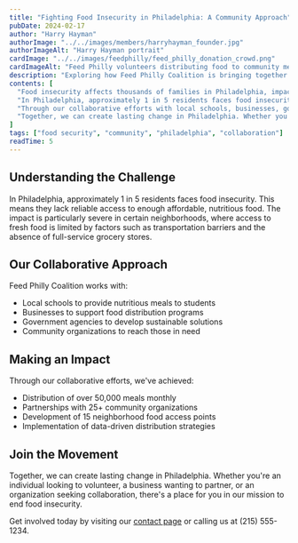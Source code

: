 ```yaml
---
title: "Fighting Food Insecurity in Philadelphia: A Community Approach"
pubDate: 2024-02-17
author: "Harry Hayman"
authorImage: "../../images/members/harryhayman_founder.jpg"
authorImageAlt: "Harry Hayman portrait"
cardImage: "../../images/feedphilly/feed_philly_donation_crowd.png"
cardImageAlt: "Feed Philly volunteers distributing food to community members"
description: "Exploring how Feed Philly Coalition is bringing together communities, businesses, and policymakers to address food insecurity in Philadelphia."
contents: [
  "Food insecurity affects thousands of families in Philadelphia, impacting education, health, and overall quality of life. At Feed Philly Coalition, we believe that addressing this challenge requires a collaborative, data-driven approach that brings together all stakeholders in our community.",
  "In Philadelphia, approximately 1 in 5 residents faces food insecurity. This means they lack reliable access to enough affordable, nutritious food. The impact is particularly severe in certain neighborhoods, where access to fresh food is limited by factors such as transportation barriers and the absence of full-service grocery stores.",
  "Through our collaborative efforts with local schools, businesses, government agencies, and community organizations, we've achieved significant milestones in our fight against food insecurity. Our network of partners helps us distribute over 50,000 meals monthly, operate 15 neighborhood food access points, and implement data-driven distribution strategies that ensure resources reach those who need them most.",
  "Together, we can create lasting change in Philadelphia. Whether you're an individual looking to volunteer, a business wanting to partner, or an organization seeking collaboration, there's a place for you in our mission to end food insecurity. Contact us today to learn how you can make a difference in our community."
]
tags: ["food security", "community", "philadelphia", "collaboration"]
readTime: 5
---
```


## Understanding the Challenge

In Philadelphia, approximately 1 in 5 residents faces food insecurity. This means they lack reliable access to enough affordable, nutritious food. The impact is particularly severe in certain neighborhoods, where access to fresh food is limited by factors such as transportation barriers and the absence of full-service grocery stores.

## Our Collaborative Approach

Feed Philly Coalition works with:

- Local schools to provide nutritious meals to students
- Businesses to support food distribution programs
- Government agencies to develop sustainable solutions
- Community organizations to reach those in need

## Making an Impact

Through our collaborative efforts, we've achieved:

- Distribution of over 50,000 meals monthly
- Partnerships with 25+ community organizations
- Development of 15 neighborhood food access points
- Implementation of data-driven distribution strategies

## Join the Movement

Together, we can create lasting change in Philadelphia. Whether you're an individual looking to volunteer, a business wanting to partner, or an organization seeking collaboration, there's a place for you in our mission to end food insecurity.

Get involved today by visiting our [contact page](/contact) or calling us at (215) 555-1234.